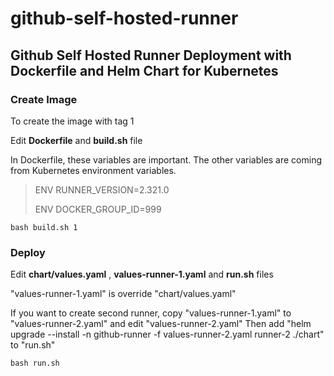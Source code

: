 # github-self-hosted-runner
## Github Self Hosted Runner Deployment with Dockerfile and Helm Chart for Kubernetes

### Create Image

To create the image with tag 1

Edit **Dockerfile** and **build.sh** file

In Dockerfile, these variables are important. 
The other variables are coming from Kubernetes environment variables.


> ENV RUNNER_VERSION=2.321.0
> 
> ENV DOCKER_GROUP_ID=999

```
bash build.sh 1
```

### Deploy

Edit **chart/values.yaml** , **values-runner-1.yaml** and **run.sh** files

"values-runner-1.yaml" is override "chart/values.yaml"

If you want to create second runner, copy "values-runner-1.yaml" to "values-runner-2.yaml" and edit "values-runner-2.yaml"
Then add "helm  upgrade --install -n github-runner -f values-runner-2.yaml  runner-2 ./chart" to "run.sh"

```
bash run.sh
```





